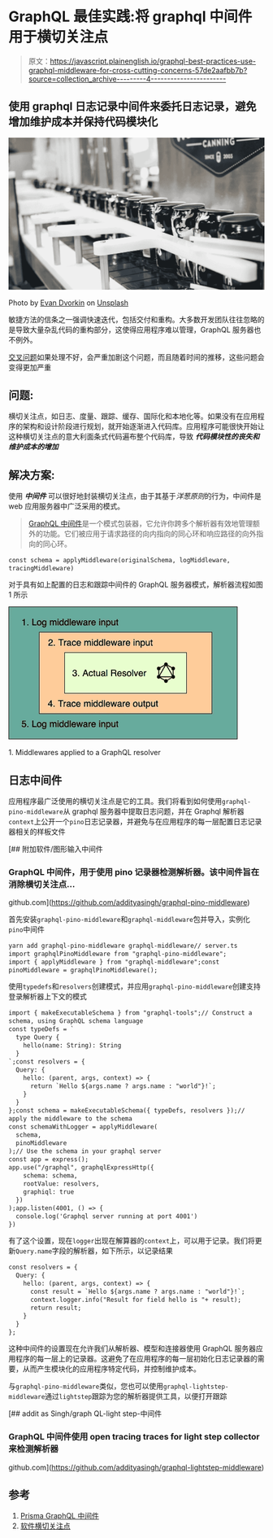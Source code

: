 # GraphQL 最佳实践:将 graphql 中间件用于横切关注点

> 原文：<https://javascript.plainenglish.io/graphql-best-practices-use-graphql-middleware-for-cross-cutting-concerns-57de2aafbb7b?source=collection_archive---------4----------------------->

## 使用 graphql 日志记录中间件来委托日志记录，避免增加维护成本并保持代码模块化

![](img/47b65ead5cf8f84a502090b293b7d8cd.png)

Photo by [Evan Dvorkin](https://unsplash.com/@evphotocinema?utm_source=unsplash&utm_medium=referral&utm_content=creditCopyText) on [Unsplash](https://unsplash.com/s/photos/assembly-line?utm_source=unsplash&utm_medium=referral&utm_content=creditCopyText)

敏捷方法的信条之一强调快速迭代，包括交付和重构。大多数开发团队往往忽略的是导致大量杂乱代码的重构部分，这使得应用程序难以管理，GraphQL 服务器也不例外。

[交叉问题](https://en.wikipedia.org/wiki/Cross-cutting_concern)如果处理不好，会严重加剧这个问题，而且随着时间的推移，这些问题会变得更加严重

## 问题:

横切关注点，如日志、度量、跟踪、缓存、国际化和本地化等。如果没有在应用程序的架构和设计阶段进行规划，就开始逐渐进入代码库。应用程序可能很快开始让这种横切关注点的意大利面条式代码遍布整个代码库，导致 ***代码模块性的丧失和维护成本的增加***

## 解决方案:

使用 ***中间件*** 可以很好地封装横切关注点，由于其基于*洋葱原则*的行为，中间件是 web 应用服务器中广泛采用的模式。

> [GraphQL 中间件](https://github.com/prisma-labs/graphql-middleware#overview)是一个模式包装器，它允许你跨多个解析器有效地管理额外的功能。它们被应用于请求路径的向内指向的同心环和响应路径的向外指向的同心环。

```
const schema = applyMiddleware(originalSchema, logMiddleware, tracingMiddleware)
```

对于具有如上配置的日志和跟踪中间件的 GraphQL 服务器模式，解析器流程如图 1 所示

![](img/b5b7fd8829ba8376d1fbfd0ac3ba07a3.png)

1\. Middlewares applied to a GraphQL resolver

## 日志中间件

应用程序最广泛使用的横切关注点是它的工具。我们将看到如何使用`graphql-pino-middleware`从 graphql 服务器中提取日志问题，并在 Graphql 解析器`context`上公开一个`pino`日志记录器，并避免与在应用程序的每一层配置日志记录器相关的样板文件

[](https://github.com/addityasingh/graphql-pino-middleware) [## 附加软件/图形输入中间件

### GraphQL 中间件，用于使用 pino 记录器检测解析器。该中间件旨在消除横切关注点…

github.com](https://github.com/addityasingh/graphql-pino-middleware) 

首先安装`graphql-pino-middleware`和`graphql-middleware`包并导入，实例化`pino`中间件

```
yarn add graphql-pino-middleware graphql-middleware// server.ts
import graphqlPinoMiddleware from "graphql-pino-middleware";
import { applyMiddleware } from "graphql-middleware";const pinoMiddleware = graphqlPinoMiddleware();
```

使用`typedefs`和`resolvers`创建模式，并应用`graphql-pino-middleware`创建支持登录解析器上下文的模式

```
import { makeExecutableSchema } from "graphql-tools";// Construct a schema, using GraphQL schema language
const typeDefs = `
  type Query {
    hello(name: String): String
  }
`;const resolvers = {
  Query: {
    hello: (parent, args, context) => {
      return `Hello ${args.name ? args.name : "world"}!`;
    }
  }
};const schema = makeExecutableSchema({ typeDefs, resolvers });// apply the middleware to the schema
const schemaWithLogger = applyMiddleware(
  schema,
  pinoMiddleware
);// Use the schema in your graphql server
const app = express();
app.use("/graphql", graphqlExpressHttp({
    schema: schema,
    rootValue: resolvers,
    graphiql: true
  })
);app.listen(4001, () => {
  console.log('Graphql server running at port 4001')
})
```

有了这个设置，现在`logger`出现在解算器的`context`上，可以用于记录。我们将更新`Query.name`字段的解析器，如下所示，以记录结果

```
const resolvers = {
  Query: {
    hello: (parent, args, context) => {
      const result = `Hello ${args.name ? args.name : "world"}!`;
      context.logger.info("Result for field hello is "+ result);
      return result;
    }
  }
};
```

这种中间件的设置现在允许我们从解析器、模型和连接器使用 GraphQL 服务器应用程序的每一层上的记录器。这避免了在应用程序的每一层初始化日志记录器的需要，从而产生模块化的应用程序特定代码，并控制维护成本。

与`graphql-pino-middleware`类似，您也可以使用`graphql-lightstep-middleware`通过`lightstep`跟踪为您的解析器提供工具，以便打开跟踪

[](https://github.com/addityasingh/graphql-lightstep-middleware) [## addit as Singh/graph QL-light step-中间件

### GraphQL 中间件使用 open tracing traces for light step collector 来检测解析器

github.com](https://github.com/addityasingh/graphql-lightstep-middleware) 

## 参考

1.  [Prisma GraphQL 中间件](https://github.com/prisma-labs/graphql-middleware)
2.  [软件横切关注点](https://en.wikipedia.org/wiki/Cross-cutting_concern)